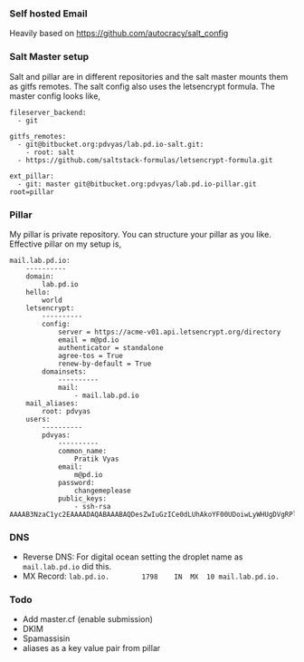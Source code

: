 ### Self hosted Email

Heavily based on https://github.com/autocracy/salt_config


### Salt Master setup

Salt and pillar are in different repositories and the salt master mounts them as gitfs remotes. The salt config also uses the letsencrypt formula. The master config looks like,

```
fileserver_backend:
  - git

gitfs_remotes:
  - git@bitbucket.org:pdvyas/lab.pd.io-salt.git:
    - root: salt
  - https://github.com/saltstack-formulas/letsencrypt-formula.git

ext_pillar:
  - git: master git@bitbucket.org:pdvyas/lab.pd.io-pillar.git root=pillar
```

### Pillar

My pillar is private repository. You can structure your pillar as you like. Effective pillar on my setup is,

```
mail.lab.pd.io:
    ----------
    domain:
        lab.pd.io
    hello:
        world
    letsencrypt:
        ----------
        config:
            server = https://acme-v01.api.letsencrypt.org/directory
            email = m@pd.io
            authenticator = standalone
            agree-tos = True
            renew-by-default = True
        domainsets:
            ----------
            mail:
                - mail.lab.pd.io
    mail_aliases:
        root: pdvyas
    users:
        ----------
        pdvyas:
            ----------
            common_name:
                Pratik Vyas
            email:
                m@pd.io
            password:
                changemeplease
            public_keys:
                - ssh-rsa AAAAB3NzaC1yc2EAAAADAQABAAABAQDesZwIuGzICe0dLUhAkoYF00UDoiwLyWHUgDVgRPlJrpxGoe6EwpSD/1ymvn0RZjloou53fH/itLPHAGt51fiKrqJThz1dbcFlFIblC324V/8tFOFmDL2r63ld0Re29pv0M9Iw4MFsCz6tafQnHlqf1iWRYq+Mlknc3fXTk4bHJFcbL2tvJ8T048otTCUhbpDh4jmgmBH0iIsblWsctrLjWMRaJEd+KGtFQXcLlfN31c0/aBmTXiziidTkAJD9HkniBuHa80Q3yxUME0zxX7x4NOcrk6F9GWiCNtIMgsMq1jCmiiTx+YDssUu48hVyWz9qEY7BXdmFG4/PZRFtU4gf
```

### DNS

* Reverse DNS: For digital ocean setting the droplet name as `mail.lab.pd.io` did this.
* MX Record: `lab.pd.io.		1798	IN	MX	10 mail.lab.pd.io.`

### Todo

* Add master.cf (enable submission)
* DKIM
* Spamassisin
* aliases as a key value pair from pillar
